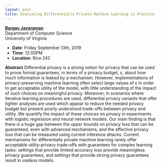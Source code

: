 ```yaml
---
layout: post
title: Evaluating Differentially Private Machine Learning in Practice
---
```


**[Bargav Jayaraman](https://bargavjayaraman.github.io)**<br>
Department of Computer Science<br>
University of Virginia

- **Date**: Friday September 13th, 2019
- **Time**: 12:00PM
- **Location**: Rice 242

**Abstract** Differential privacy is a strong notion for privacy that can be used to prove formal guarantees, in terms of a privacy budget, ε, about how much information is leaked by a mechanism. However, implementations of privacy-preserving machine learning often select large values of ε in order to get acceptable utility of the model, with little understanding of the impact of such choices on meaningful privacy. Moreover, in scenarios where iterative learning procedures are used, differential privacy variants that offer tighter analyses are used which appear to reduce the needed privacy budget but present poorly understood trade-offs between privacy and utility. We quantify the impact of these choices on privacy in experiments with logistic regression and neural network models. Our main finding is that there is a huge gap between the upper bounds on privacy loss that can be guaranteed, even with advanced mechanisms, and the effective privacy loss that can be measured using current inference attacks. Current mechanisms for differentially private machine learning rarely offer acceptable utility-privacy trade-offs with guarantees for complex learning tasks: settings that provide limited accuracy loss provide meaningless privacy guarantees, and settings that provide strong privacy guarantees result in useless models.
